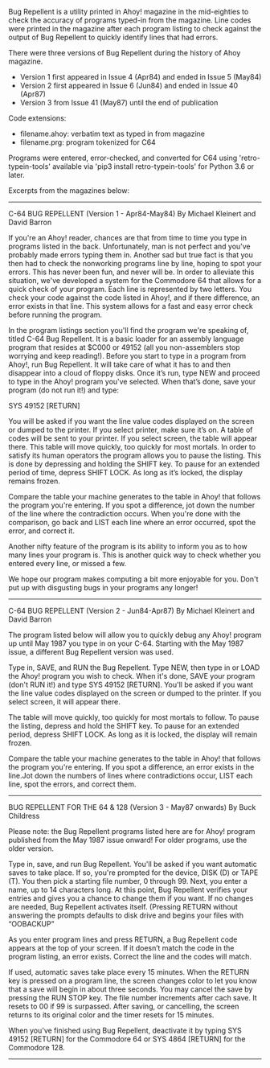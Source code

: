 Bug Repellent is a utility printed in Ahoy! magazine
in the mid-eighties to check the accuracy of programs
typed-in from the magazine.  Line codes were printed
in the magazine after each program listing to check
against the output of Bug Repellent to quickly identify
lines that had errors.

There were three versions of Bug Repellent during the
history of Ahoy magazine.  

- Version 1 first appeared in Issue 4 (Apr84) and ended in Issue 5 (May84)
- Version 2 first appeared in Issue 6 (Jun84) and ended in Issue 40 (Apr87)
- Version 3 from Issue 41 (May87) until the end of publication

Code extensions:
- filename.ahoy: verbatim text as typed in from magazine  
- filename.prg:  program tokenized for C64 

Programs were entered, error-checked, and converted for C64
using 'retro-typein-tools' available via
'pip3 install retro-typein-tools' for Python 3.6 or later.

Excerpts from the magazines below:

******************************************************************************
C-64 BUG REPELLENT (Version 1 - Apr84-May84)
By Michael Kleinert and David Barron

If you're an Ahoy! reader, chances are that from time to time you type in
programs listed in the back. Unfortunately, man is not perfect and you've probably made errors typing them in. Another sad but true fact is that you then
had to check the nonworking programs line by line, hoping to spot your errors.
This has never been fun, and never will be.
In order to alleviate this situation, we've developed a system for the
Commodore 64 that allows for a quick check of your program. Each line is
represented by two letters. You check your code against the code listed in
Ahoy!, and if there difference, an error exists in that line. This system
allows for a fast and easy error check before running the program.

In the program listings section you'll find the program we're speaking of,
titled C-64 Bug Repellent. It is a basic loader for an assembly language
program that resides at $C000 or 49152 (all you non-assemblers stop worrying
and keep reading!). Before you start to type in a program from Ahoy!, run
Bug Repellent. It will take care of what it has to and then disappear into a
cloud of floppy disks. Once it’s run, type NEW and proceed to type in the
Ahoy! program you've selected. When that’s done, save your program (do not run
it!) and type:

SYS 49152 [RETURN]

You will be asked if you want the line value codes displayed on the screen or
dumped to the printer. If you select printer, make sure it’s on. A table of
codes will be sent to your printer. If you select screen, the table will appear
there. This table will move quickly, too quickly for most mortals. In order to
satisfy its human operators the program allows you to pause the listing. This
is done by depressing and holding the SHIFT key. To pause for an extended
period of time, depress SHIFT LOCK. As long as it’s locked, the display remains
frozen.

Compare the table your machine generates to the table in Ahoy! that follows the
program you're entering. If you spot a difference, jot down the number of the
line where the contradiction occurs. When you're done with the comparison, go
back and LIST each line where an error occurred, spot the error, and correct it.

Another nifty feature of the program is its ability to inform you as to how
many lines your program is. This is another quick way to check whether you
entered every line, or missed a few.

We hope our program makes computing a bit more enjoyable for you. Don't put up
with disgusting bugs in your programs any longer!

******************************************************************************

C-64 BUG REPELLENT (Version 2 - Jun84-Apr87)
By Michael Kleinert and David Barron

The program listed below will allow you to quickly debug any Ahoy! program up
until May 1987 you type in on your C-64.  Starting with the May 1987 issue,
a different Bug Repellent version was used.

Type in, SAVE, and RUN the Bug Repellent.  Type NEW, then type in or LOAD the
Ahoy! program you wish to check.  When it's done, SAVE your program (don't RUN
it!) and type SYS 49152 [RETURN].  You'll be asked if you want the line value
codes displayed on the screen or dumped to the printer.  If you select screen,
it will appear there.

The table will move quickly, too quickly for most mortals to follow.  To pause
the listing, depress and hold the SHIFT key.  To pause for an extended period,
depress SHIFT LOCK.  As long as it is locked, the display will remain frozen.  

Compare the table your machine generates to the table in Ahoy! that follows the
program you're entering. If you spot a difference, an error exists in the line.Jot down the numbers of lines where contradictions occur, LIST each line, spot
the errors, and correct them.

******************************************************************************

BUG REPELLENT FOR THE 64 & 128 (Version 3 - May87 onwards)
By Buck Childress

Please note: the Bug Repellent programs listed here are for Ahoy! program
published from the May 1987 issue onward! For older programs, use the older
version.

Type in, save, and run Bug Repellent. You'll be asked if you want automatic
saves to take place. If so, you're prompted for the device, DISK (D) or
TAPE (T). You then pick a starting file number, 0 through 99. Next, you enter
a name, up to 14 characters long. At this point, Bug Repellent verifies your
entries and gives you a chance to change them if you want. If no changes are
needed, Bug Repellent activates itself. (Pressing RETURN without answering the
prompts defaults to disk drive and begins your files with “OOBACKUP”

As you enter program lines and press RETURN, a Bug Repellent code appears at
the top of your screen. If it doesn’t match the code in the program listing, an
error exists. Correct the line and the codes will match.

If used, automatic saves take place every 15 minutes. When the RETURN key is
pressed on a program line, the screen changes color to let you know that a save
will begin in about three seconds. You may cancel the save by pressing the RUN
STOP key. The file number increments after cach save. It resets to 00 if 99 is
surpassed. After saving, or cancelling, the screen returns to its original color
and the timer resets for 15 minutes.

When you've finished using Bug Repellent, deactivate it by typing SYS 49152 
[RETURN] for the Commodore 64 or SYS 4864 [RETURN] for the Commodore 128.

******************************************************************************
